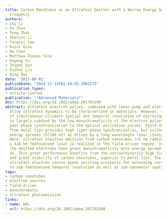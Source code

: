 ```yaml
---
title: Carbon Nanotubes as an Ultrafast Emitter with a Narrow Energy Spread at Optical
  Frequency
authors:
- Chi Li
- Xu Zhou
- Feng Zhai
- Zhenjun Li
- Fengrui Yao
- Ruixi Qiao
- Ke Chen
- Matthew Thomas Cole
- Dapeng Yu
- Zhipei Sun
- Kaihui Liu
- Qing Dai
date: '2017-08-01'
publishDate: '2024-11-15T01:34:55.290227Z'
publication_types:
- article-journal
publication: '*Advanced Materials*'
doi: https://doi.org/10.1002/adma.201701580
abstract: Ultrafast electron pulses, combined with laser-pump and electron-probe technologies,
  allow ultrafast dynamics to be characterized in materials. However, the pursuit
  of simultaneous ultimate spatial and temporal resolution of microscopy and spectroscopy
  is largely subdued by the low monochromaticity of the electron pulses and their
  poor phase synchronization to the optical excitation pulses. Field-driven photoemission
  from metal tips provides high light-phase synchronization, but suffers large electron
  energy spreads (3?100 eV) as driven by a long wavelength laser (textgreater800 nm).
  Here, ultrafast electron emission from carbon nanotubes (≈1 nm radius) excited by
  a 410 nm femtosecond laser is realized in the field-driven regime. In addition,
  the emitted electrons have great monochromaticity with energy spread as low as 0.25
  eV. This great performance benefits from the extraordinarily high field enhancement
  and great stability of carbon nanotubes, superior to metal tips. The new nanotube-based
  ultrafast electron source opens exciting prospects for extending current characterization
  to sub-femtosecond temporal resolution as well as sub-nanometer spatial resolution.
tags:
- carbon nanotubes
- electron sources
- field-driven
- monochromatic
- ultrafast photoemission
links:
- name: URL
  url: https://doi.org/10.1002/adma.201701580
---
```


